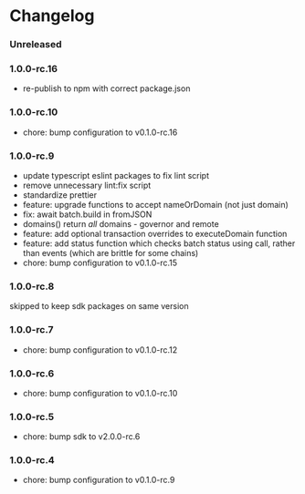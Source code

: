 # Changelog

### Unreleased

### 1.0.0-rc.16

- re-publish to npm with correct package.json

### 1.0.0-rc.10

- chore: bump configuration to v0.1.0-rc.16

### 1.0.0-rc.9

- update typescript eslint packages to fix lint script
- remove unnecessary lint:fix script
- standardize prettier
- feature: upgrade functions to accept nameOrDomain (not just domain)
- fix: await batch.build in fromJSON
- domains() return _all_ domains - governor and remote
- feature: add optional transaction overrides to executeDomain function
- feature: add status function which checks batch status using call, rather than events (which are brittle for some chains)
- chore: bump configuration to v0.1.0-rc.15

### 1.0.0-rc.8

skipped to keep sdk packages on same version

### 1.0.0-rc.7

- chore: bump configuration to v0.1.0-rc.12

### 1.0.0-rc.6

- chore: bump configuration to v0.1.0-rc.10

### 1.0.0-rc.5

- chore: bump sdk to v2.0.0-rc.6

### 1.0.0-rc.4

- chore: bump configuration to v0.1.0-rc.9
